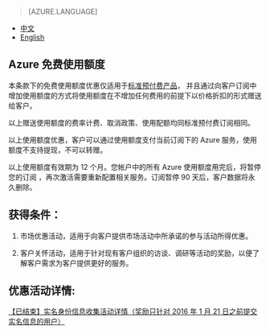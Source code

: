 <properties
	pageTitle="优惠详情 | Azure"
    description="优惠详情 - Azure 免费使用额度"
    services=""
    documentationCenter=""
    authors=""
    manager=""
    editor=""
    tags=""/>

<tags ms.service="legal" ms.date="" wacn.date="" wacn.lang="cn"/>

> [AZURE.LANGUAGE]
- <a id="azure-monetary-credit_azure-monetary-credit-cn" href="/offers/azure-monetary-credit/">中文</a>
- <a id="azure-monetary-credit_azure-monetary-credit-en" href="/offers/azure-monetary-credit-en/">English</a>


## Azure 免费使用额度

本条款下的免费使用额度优惠仅适用于<a id="azure-monetary-credit_ms-mc-arz-33p" href="/offers/ms-mc-arz-33p/">标准预付费产品</a>， 并且通过向客户订阅中增加使用额度的方式将使用额度在不增加任何费用的前提下以价格折扣的形式赠送给客户。

以上赠送使用额度的费率计费、取消政策、使用配额均同标准预付费订阅相同。

以上使用额度优惠，客户可以通过使用额度支付当前订阅下的 Azure 服务，使用额度不支持提现，不可以转赠。

以上使用额度有效期为 12 个月。您帐户中的所有 Azure 使用额度用完后，将暂停您的订阅 ，再次激活需要重新配置相关服务。订阅暂停 90 天后，客户数据将永久删除。

## 获得条件：

1. 市场优惠活动，适用于向客户提供市场活动中所承诺的参与活动所得优惠。

2. 客户关怀活动，适用于针对现有客户组织的访谈、调研等活动的奖励，以便了解客户需求为客户提供更好的服务。

## 优惠活动详情:

[【已结束】实名身份信息收集活动详情（奖励只针对 2016 年 1 月 21 日之前提交实名信息的用户）](/support/announcement/real-name-announcement/)
